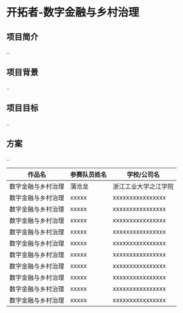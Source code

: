 # 开拓者-数字金融与乡村治理

## 项目简介
..
## 项目背景
..
## 项目目标
..
## 方案
..

|作品名|参赛队员姓名|学校/公司名|
|-----|---------|----------|
|数字金融与乡村治理|蒲沧龙|浙江工业大学之江学院|
|数字金融与乡村治理|xxxxx|xxxxxxxxxxxxxxxx|
|数字金融与乡村治理|xxxxx|xxxxxxxxxxxxxxxx|
|数字金融与乡村治理|xxxxx|xxxxxxxxxxxxxxxx|
|数字金融与乡村治理|xxxxx|xxxxxxxxxxxxxxxx|
|数字金融与乡村治理|xxxxx|xxxxxxxxxxxxxxxx|
|数字金融与乡村治理|xxxxx|xxxxxxxxxxxxxxxx|
|数字金融与乡村治理|xxxxx|xxxxxxxxxxxxxxxx|
|数字金融与乡村治理|xxxxx|xxxxxxxxxxxxxxxx|
|数字金融与乡村治理|xxxxx|xxxxxxxxxxxxxxxx|
|数字金融与乡村治理|xxxxx|xxxxxxxxxxxxxxxx|